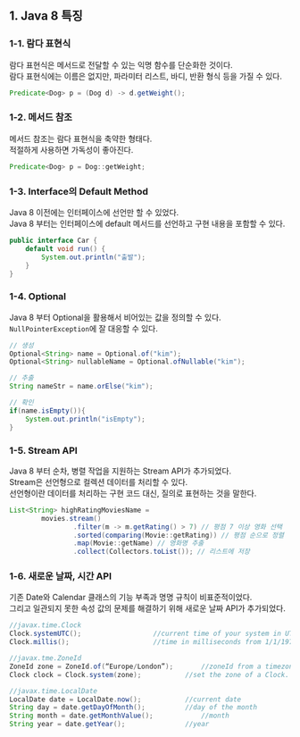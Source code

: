 ## 1. Java 8 특징

### 1-1. 람다 표현식

람다 표현식은 메서드로 전달할 수 있는 익명 함수를 단순화한 것이다.  
람다 표현식에는 이름은 없지만, 파라미터 리스트, 바디, 반환 형식 등을 가질 수 있다.

```java
Predicate<Dog> p = (Dog d) -> d.getWeight();
```

### 1-2. 메서드 참조

메서드 참조는 람다 표현식을 축약한 형태다.  
적절하게 사용하면 가독성이 좋아진다.

```java
Predicate<Dog> p = Dog::getWeight;
```

### 1-3. Interface의 Default Method

Java 8 이전에는 인터페이스에 선언만 할 수 있었다.  
Java 8 부터는 인터페이스에 default 메서드를 선언하고 구현 내용을 포함할 수 있다.

```java
public interface Car {
    default void run() {
        System.out.println("출발");
    }
}
```

### 1-4. Optional

Java 8 부터 Optional을 활용해서 비어있는 값을 정의할 수 있다.  
`NullPointerException`에 잘 대응할 수 있다.

```java
// 생성
Optional<String> name = Optional.of("kim");
Optional<String> nullableName = Optional.ofNullable("kim");

// 추출
String nameStr = name.orElse("kim");

// 확인
if(name.isEmpty()){
    System.out.println("isEmpty");
}
```

### 1-5. Stream API
Java 8 부터 순차, 병렬 작업을 지원하는 Stream API가 추가되었다.  
Stream은 선언형으로 컬렉션 데이터를 처리할 수 있다.  
선언형이란 데이터를 처리하는 구현 코드 대신, 질의로 표현하는 것을 말한다.

```java
List<String> highRatingMoviesName =
        movies.stream()
                .filter(m -> m.getRating() > 7) // 평점 7 이상 영화 선택
                .sorted(comparing(Movie::getRating)) // 평점 순으로 정렬
                .map(Movie::getName) // 영화명 추출
                .collect(Collectors.toList()); // 리스트에 저장
```

### 1-6. 새로운 날짜, 시간 API

기존 Date와 Calendar 클래스의 기능 부족과 명명 규칙이 비표준적이었다.  
그리고 일관되지 못한 속성 값의 문제를 해결하기 위해 새로운 날짜 API가 추가되었다.

```java
//javax.time.Clock
Clock.systemUTC();					//current time of your system in UTC. 
Clock.millis();						//time in milliseconds from 1/1/1970.

//javax.tme.ZoneId
ZoneId zone = ZoneId.of(“Europe/London”);		//zoneId from a timezone. 
Clock clock = Clock.system(zone);			//set the zone of a Clock.

//javax.time.LocalDate
LocalDate date = LocalDate.now();			//current date 
String day = date.getDayOfMonth();			//day of the month 
String month = date.getMonthValue();			//month 
String year = date.getYear();				//year
```